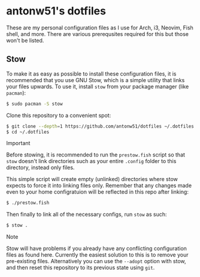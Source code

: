 # antonw51's dotfiles

These are my personal configuration files as I use for Arch, i3, Neovim, Fish
shell, and more. There are various prerequsites required for this but those
won't be listed.

## Stow

To make it as easy as possible to install these configuration files, it is
recommended that you use GNU Stow, which is a simple utility that links your files
upwards. To use it, install `stow` from your package manager (like `pacman`):

```bash
$ sudo pacman -S stow
```

Clone this repository to a convenient spot:

```bash
$ git clone --depth=1 https://github.com/antonw51/dotfiles ~/.dotfiles
$ cd ~/.dotfiles
```

> [!IMPORTANT]
> Before stowing, it is recommended to run the `prestow.fish` script so that
> `stow` doesn't link directories such as your entire `.config` folder to
> this directory, instead only files.
>
> This simple script will create empty (unlinked) directories where stow
> expects to force it into linking files only. Remember that any changes made
> even to your home configratuion will be reflected in this repo after linking:
>
> ```bash
> $ ./prestow.fish
> ```
 
Then finally to link all of the necessary configs, run `stow` as such:

```bash
$ stow .
```

> [!NOTE]
> Stow will have problems if you already have any conflicting configuration
> files as found here. Currently the easiest solution to this is to remove your
> pre-existing files. Alternatively you can use the `--adopt` option with stow,
> and then reset this repository to its previous state using `git`.
